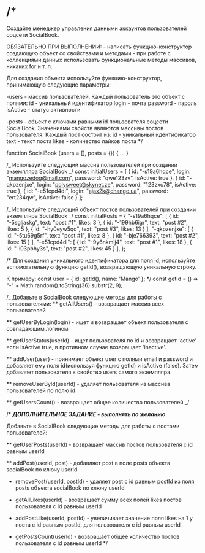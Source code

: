 # /\*

Создайте менеджер управления данными аккаунтов пользователей соцсети SocialBook.

ОБЯЗАТЕЛЬНО ПРИ ВЫПОЛНЕНИИ: - написать функцию-конструктор создающую объект со свойствами и методами - при работе с коллекциями данных использовать функциональные методы массивов, никаких for и т. п.

Для создания объекта используйте функцию-конструктор, принимающую следующие параметры:

-users - массив пользователей.
Каждый пользователь это объект с полями:
id - уникальный идентификатор
login - почта
password - пароль
isActive - статус активности

-posts - объект с ключами равными id пользователя соцсети SocialBook. Значениями свойств
являются массивы постов пользователя. Каждый пост состоит из:
id - уникальный идентификатор
text - текст поста
likes - количество лайков поста
\*/

function SocialBook (users = [], posts = {}) { ... }

/_
Используйте следующий массив пользователей при создании экземпляра SocialBook
_/
const initialUsers = [
{ id: "-s19a6hqce", login: "mangozedog@mail.com", password: "qwe123zv", isActive: true },
{ id: "-qkpzenjxe", login: "polysweet@skynet.ze", password: "123zxc78", isActive: true },
{ id: "-e51cpd4di", login: "ajax2k@change.ua", password: "ert234qw", isActive: false }
];

/_
Используйте следующий объект постов пользователей при создании экземпляра SocialBook
_/
const initialPosts = {
"-s19a6hqce": [
{ id: "-5sgljaskg", text: "post #1", likes: 3 },
{ id: "-199hb6igr", text: "post #2", likes: 5 },
{ id: "-hy0eyw5qo", text: "post #3", likes: 13 }
],
"-qkpzenjxe": [
{ id: "-5tu69g5rf", text: "post #1", likes: 8 },
{ id: "-bje766393", text: "post #2", likes: 15 }
],
"-e51cpd4di": [
{ id: "-9y6nkmlj4", text: "post #1", likes: 18 },
{ id: "-i03pbhy3s", text: "post #2", likes: 45 }
],
};

/\*
Для создания уникального идентификатора для поля id, используйте
вспомогательную функцию getId(), возвращающую уникальную строку.

К примеру: const user = { id: getId(), name: 'Mango' };
\*/
const getId = () => "-" + Math.random().toString(36).substr(2, 9);

/\_
Добавьте в SocialBook следующие методы для работы с пользователями:
\*\* getAllUsers() - возвращает массив всех пользователей

\*\* getUserByLogin(login) - ищет и возвращает объект пользователя с совпадающим логином

\*\* getUserStatus(userId) - ищет пользователя по id и возвращает 'active' если isActive true, в противном случае возвращает 'inactive'.

\*\* addUser(user) - принимает объект user с полями email и password и добавляет ему поля id(используя функцию getId) и isActive (false). Затем добавляет пользователя в свойство users самого экземпляра.

\*\* removeUserById(userId) - удаляет пользователя из массива пользователей по полю id

\*\* getUsersCount() - возвращает общее количество пользователей
\_/

/\*
**_ДОПОЛНИТЕЛЬНОЕ ЗАДАНИЕ - выполнять по желанию_**

Добавьте в SocialBook следующие методы для работы с постами пользователей:

\*\* getUserPosts(userId) - возвращает массив постов пользователя с id равным userId

\*\* addPost(userId, post) - добавляет post в поле posts объекта socialBook по ключу userId.

* removePost(userId, postId) - удаляет post с id равным postId из поля posts
  объекта socialBook по ключу userId

* getAllLikes(userId) - возвращает сумму всех полей likes постов пользователя с id равным userId

* addPostLike(userId, postId) - увеличивает значение поля likes на 1 у поста с id равным postId,
  для пользователя с id равным userId

* getPostsCount(userId) - возвращает общее количество постов пользователя с id равным userId
  \*/

